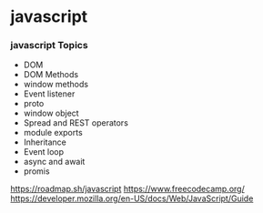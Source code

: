  # javascript

### javascript Topics
<ul>
    <!-- <li>Variables</li>
    <li>Data Types</li>
    <li>Operators</li>
    <li>Conditions</li>
    <li>Ternary operators</li>
    <li>Switch cases</li>
    <li>Value Comparison Operators</li>
    <li>Coercion</li>
    <li>Falsy values</li>
    <li>Fuctions</li> -->
    <!-- <li>Context</li> -->
    <!-- <li>Scopes</li> -->
    <!-- <li>This</li> -->
    <!-- <li>Array: methods</li> -->
    <!-- <li>Callback</li> -->
    <!-- <li>Arrow functions</li> -->
    <!-- <li>Fill</li>
    <li>Fliter</li>
    <li>Slice: start is include, end is excluded</li>
    <li>Splice</li> -->
    <!-- <li>objects</li> -->
    <!-- <li>For</li>
    <li>while</li>
    <li>do while</li>
    <li>foreach</li>
    <li>forof</li>
    <li>forin</li> -->
    <li>DOM</li>
    <li>DOM Methods</li>
    <li>window methods</li>
    <li>Event listener</li>
    <!-- <li>new keyword</li> -->
    <li>proto</li>
    <li>window object</li>
    <!-- <li>Anonymous Function</li> -->
    <!-- <li>Lexical scoping</li> -->
    <!-- <li>Closure</li> -->
    <!-- <li>bind</li>
    <li>call</li>  -->
    <!-- <li>Text Node</li> -->
    <!-- <li>Scope</li> -->
    <!-- <li>Template literals </li> -->
    <!-- <li>maps</li> -->
    <li>Spread and REST operators</li>
    <!-- <li>Classes</li> -->
    <li>module exports</li>
    <!-- <li>getters and setters</li> -->
    <li>Inheritance</li>
    <li>Event loop </li>
    <li>async and await</li>
    <li>promis</li>
</ul>


https://roadmap.sh/javascript
https://www.freecodecamp.org/
https://developer.mozilla.org/en-US/docs/Web/JavaScript/Guide